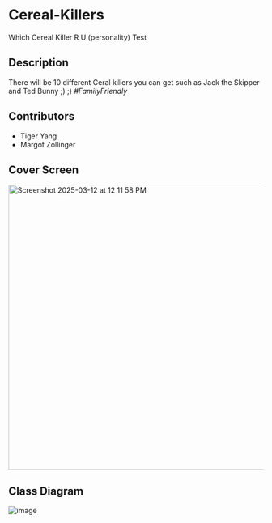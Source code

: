 # Cereal-Killers
Which Cereal Killer R U (personality) Test

## Description
There will be 10 different Ceral killers you can get such as Jack the Skipper and Ted Bunny ;) ;) *#FamilyFriendly*

## Contributors 
* Tiger Yang
* Margot Zollinger

## Cover Screen 
<img width="563" alt="Screenshot 2025-03-12 at 12 11 58 PM" src="https://github.com/user-attachments/assets/00f5a161-377a-4f47-966d-5b5eb0ea3836" />

## Class Diagram
![image](https://github.com/user-attachments/assets/13a24042-9d2a-442f-944c-aac971bd86b5)

